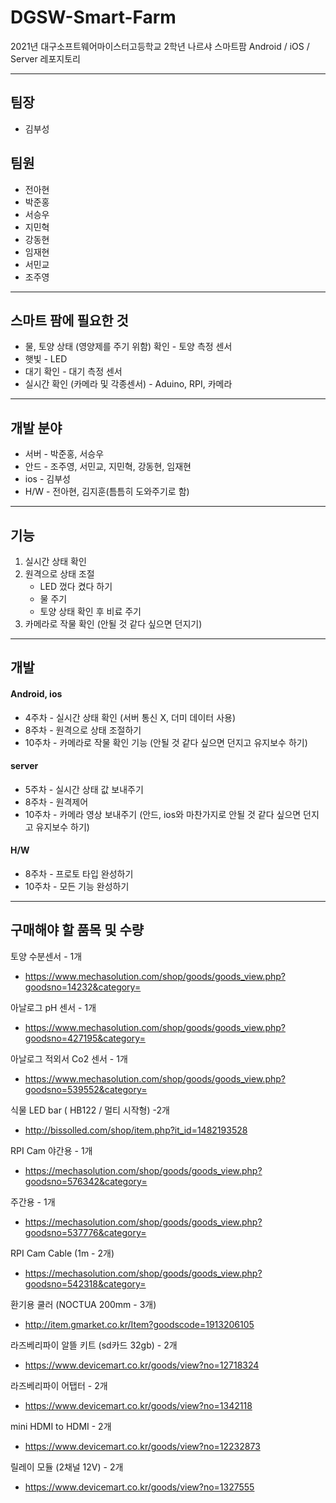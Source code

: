 # DGSW-Smart-Farm

2021년 대구소프트웨어마이스터고등학교 2학년 나르샤 스마트팜 Android / iOS / Server 레포지토리

****************

## 팀장

* 김부성

## 팀원

* 전아현
* 박준홍
* 서승우
* 지민혁
* 강동현
* 임재현
* 서민교
* 조주영

***************************

## 스마트 팜에 필요한 것

* 물, 토양 상태 (영양제를 주기 위함) 확인 - 토양 측정 센서
* 햇빛 - LED
* 대기 확인 - 대기 측정 센서
* 실시간 확인 (카메라 및 각종센서) - Aduino, RPI, 카메라

******************

## 개발 분야

* 서버 - 박준홍, 서승우
* 안드 - 조주영, 서민교, 지민혁, 강동현, 임재현
* ios - 김부성
* H/W - 전아현, 김지훈(틈틈히 도와주기로 함)

********************

## 기능

1. 실시간 상태 확인
2. 원격으로 상태 조절
   * LED 껐다 켰다 하기
   * 물 주기
   * 토양 상태 확인 후 비료 주기
3. 카메라로 작물 확인 (안될 것 같다 싶으면 던지기)

***************

## 개발

#### Android, ios

* 4주차 - 실시간 상태 확인 (서버 통신 X, 더미 데이터 사용)
* 8주차 - 원격으로 상태 조절하기
* 10주차 - 카메라로 작물 확인 기능 (안될 것 같다 싶으면 던지고 유지보수 하기)

#### server

* 5주차 - 실시간 상태 값 보내주기
* 8주차 - 원격제어
* 10주차 - 카메라 영상 보내주기 (안드, ios와 마찬가지로 안될 것 같다 싶으면 던지고 유지보수 하기)

#### H/W

* 8주차 - 프로토 타입 완성하기
* 10주차 - 모든 기능 완성하기

******

## 구매해야 할 품목 및 수량

토양 수분센서 - 1개
  - https://www.mechasolution.com/shop/goods/goods_view.php?goodsno=14232&category=

아날로그 pH 센서 - 1개
  - https://www.mechasolution.com/shop/goods/goods_view.php?goodsno=427195&category=

아날로그 적외서 Co2 센서 - 1개
  - https://www.mechasolution.com/shop/goods/goods_view.php?goodsno=539552&category=

식물 LED bar ( HB122 / 멀티 시작형) -2개
  - http://bissolled.com/shop/item.php?it_id=1482193528

RPI Cam
  야간용 - 1개
  - https://mechasolution.com/shop/goods/goods_view.php?goodsno=576342&category=

  주간용 - 1개
  - https://mechasolution.com/shop/goods/goods_view.php?goodsno=537776&category=

RPI Cam Cable (1m - 2개)
  - https://mechasolution.com/shop/goods/goods_view.php?goodsno=542318&category=

환기용 쿨러 (NOCTUA 200mm - 3개)
  - http://item.gmarket.co.kr/Item?goodscode=1913206105

라즈베리파이 알뜰 키트 (sd카드 32gb) - 2개
  - https://www.devicemart.co.kr/goods/view?no=12718324

라즈베리파이 어탭터 - 2개
  - https://www.devicemart.co.kr/goods/view?no=1342118

mini HDMI to HDMI - 2개
  - https://www.devicemart.co.kr/goods/view?no=12232873

릴레이 모듈 (2채널 12V) - 2개
  - https://www.devicemart.co.kr/goods/view?no=1327555
